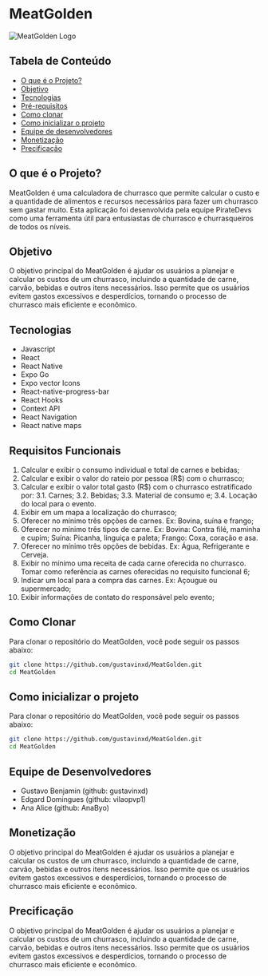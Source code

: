 # MeatGolden

![MeatGolden Logo](link-para-o-logo.png)

## Tabela de Conteúdo

- [O que é o Projeto?](#o-que-é-o-projeto?)
- [Objetivo](#objetivo)
- [Tecnologias](#tecnologias)
- [Pré-requisitos](#pré-requisitos)
- [Como clonar](#como-clonar)
- [Como inicializar o projeto](#como-inicializar-o-projeto)
- [Equipe de desenvolvedores](#equipe-de-desenvolvedores)
- [Monetização](#monetização)
- [Precificação](#precificação)

## O que é o Projeto?

MeatGolden é uma calculadora de churrasco que permite calcular o custo e a quantidade de alimentos e recursos necessários para fazer um churrasco sem gastar muito. Esta aplicação foi desenvolvida pela equipe PirateDevs como uma ferramenta útil para entusiastas de churrasco e churrasqueiros de todos os níveis.

## Objetivo

O objetivo principal do MeatGolden é ajudar os usuários a planejar e calcular os custos de um churrasco, incluindo a quantidade de carne, carvão, bebidas e outros itens necessários. Isso permite que os usuários evitem gastos excessivos e desperdícios, tornando o processo de churrasco mais eficiente e econômico.

## Tecnologias

- Javascript
- React
- React Native
- Expo Go
- Expo vector Icons
- React-native-progress-bar
- React Hooks
- Context API
- React Navigation
- React native maps

## Requisitos Funcionais

1. Calcular e exibir o consumo individual e total de carnes e bebidas;
2. Calcular e exibir o valor do rateio por pessoa (R$) com o churrasco;
3. Calcular e exibir o valor total gasto (R$) com o churrasco estratificado por:
3.1. Carnes;
3.2. Bebidas;
3.3. Material de consumo e;
3.4. Locação do local para o evento.
4. Exibir em um mapa a localização do churrasco;
5. Oferecer no mínimo três opções de carnes. Ex: Bovina, suína e frango;
6. Oferecer no mínimo três tipos de carne.
Ex: Bovina: Contra filé, maminha e cupim;
Suína: Picanha, linguiça e paleta;
Frango: Coxa, coração e asa.
7. Oferecer no mínimo três opções de bebidas. Ex: Água, Refrigerante e Cerveja.
8. Exibir no mínimo uma receita de cada carne oferecida no churrasco. Tomar como referência
as carnes oferecidas no requisito funcional 6;
9. Indicar um local para a compra das carnes. Ex: Açougue ou supermercado;
10. Exibir informações de contato do responsável pelo evento;


## Como Clonar

Para clonar o repositório do MeatGolden, você pode seguir os passos abaixo:

```bash
git clone https://github.com/gustavinxd/MeatGolden.git
cd MeatGolden
```

## Como inicializar o projeto

Para clonar o repositório do MeatGolden, você pode seguir os passos abaixo:

```bash
git clone https://github.com/gustavinxd/MeatGolden.git
cd MeatGolden
```

## Equipe de Desenvolvedores

- Gustavo Benjamin (github: gustavinxd)
- Edgard Domingues (github: vilaopvp1)
- Ana Alice (github: AnaByo)

## Monetização

O objetivo principal do MeatGolden é ajudar os usuários a planejar e calcular os custos de um churrasco, incluindo a quantidade de carne, carvão, bebidas e outros itens necessários. Isso permite que os usuários evitem gastos excessivos e desperdícios, tornando o processo de churrasco mais eficiente e econômico.

## Precificação

O objetivo principal do MeatGolden é ajudar os usuários a planejar e calcular os custos de um churrasco, incluindo a quantidade de carne, carvão, bebidas e outros itens necessários. Isso permite que os usuários evitem gastos excessivos e desperdícios, tornando o processo de churrasco mais eficiente e econômico.

